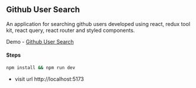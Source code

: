 ## Github User Search

An application for searching github users developed using react, redux tool kit, react query, react router and styled components.

Demo - [Github User Search](https://ashlynz-github-user-search.netlify.app)

#### Steps

```sh
npm install && npm run dev
```

- visit url http://localhost:5173
